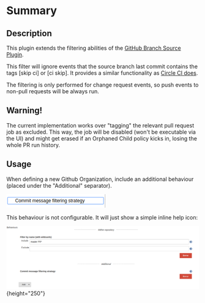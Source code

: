 # Summary

## Description

This plugin extends the filtering abilities of the [GitHub Branch Source
Plugin](https://wiki.jenkins.io/display/JENKINS/GitHub+Branch+Source+Plugin).

This filter will ignore events that the source branch last commit
contains the tags \[skip ci\] or \[ci skip\]. It provides a similar
functionality as [Circle CI
does](https://circleci.com/docs/1.0/skip-a-build/).

The filtering is only performed for change request events, so push
events to non-pull requests will be always run.

## Warning!

The current implementation works over "tagging" the relevant pull
request job as excluded. This way, the job will be disabled (won't be
executable via the UI) and might get erased if an Orphaned Child policy
kicks in, losing the whole PR run history.

## Usage

When defining a new Github Organization, include an additional behaviour
(placed under the "Additional" separator). 

![](docs/images/Screenshot_from_2017-09-25_13.33.52.png)

  

  

This behaviour is not configurable. It will just show a simple inline
help icon:

![](docs/images/Screenshot_from_2017-09-25_13.34.11.png){height="250"}
